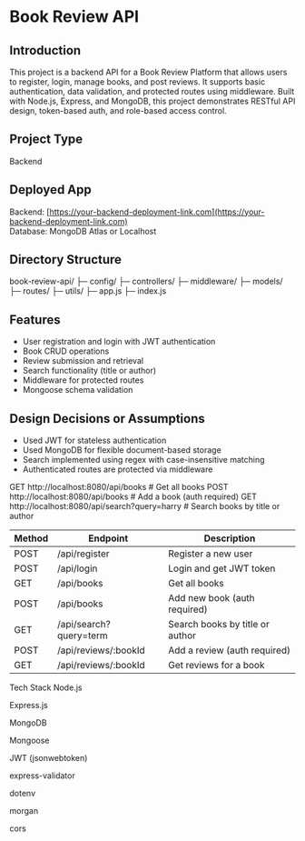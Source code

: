 # Book Review API

## Introduction

This project is a backend API for a Book Review Platform that allows users to register, login, manage books, and post reviews. It supports basic authentication, data validation, and protected routes using middleware. Built with Node.js, Express, and MongoDB, this project demonstrates RESTful API design, token-based auth, and role-based access control.

## Project Type

Backend

## Deployed App

Backend: [https://your-backend-deployment-link.com](https://your-backend-deployment-link.com)  
Database: MongoDB Atlas or Localhost

## Directory Structure
book-review-api/
├─ config/
├─ controllers/
├─ middleware/
├─ models/
├─ routes/
├─ utils/
├─ app.js
├─ index.js


## Features

- User registration and login with JWT authentication
- Book CRUD operations
- Review submission and retrieval
- Search functionality (title or author)
- Middleware for protected routes
- Mongoose schema validation

## Design Decisions or Assumptions

- Used JWT for stateless authentication
- Used MongoDB for flexible document-based storage
- Search implemented using regex with case-insensitive matching
- Authenticated routes are protected via middleware

GET http://localhost:8080/api/books                  # Get all books
POST http://localhost:8080/api/books                 # Add a book (auth required)
GET http://localhost:8080/api/search?query=harry     # Search books by title or author


| Method | Endpoint               | Description                     |
| ------ | ---------------------- | ------------------------------- |
| POST   | /api/register          | Register a new user             |
| POST   | /api/login             | Login and get JWT token         |
| GET    | /api/books             | Get all books                   |
| POST   | /api/books             | Add new book (auth required)    |
| GET    | /api/search?query=term | Search books by title or author |
| POST   | /api/reviews/\:bookId  | Add a review (auth required)    |
| GET    | /api/reviews/\:bookId  | Get reviews for a book          |



Tech Stack
Node.js

Express.js

MongoDB

Mongoose

JWT (jsonwebtoken)

express-validator

dotenv

morgan

cors
